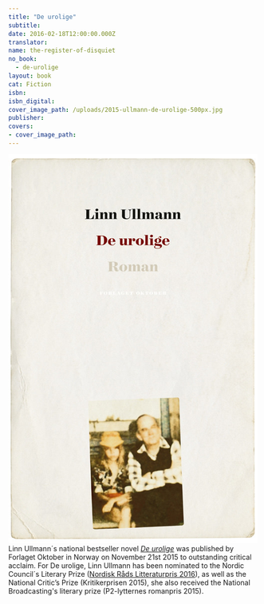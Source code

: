 ```yaml
---
title: "De urolige"
subtitle:
date: 2016-02-18T12:00:00.000Z
translator:
name: the-register-of-disquiet
no_book:
  - de-urolige
layout: book
cat: Fiction
isbn:
isbn_digital:
cover_image_path: /uploads/2015-ullmann-de-urolige-500px.jpg
publisher:
covers:
- cover_image_path:
---
```

![](/uploads/versions/2015-ullmann-de-urolige-500px---x0-0-500-778-500-778x---.jpg) Linn Ullmann´s national bestseller novel [*De urolige*](/en/books/2016/02/18/the-register-of-disquiet/) was published by Forlaget Oktober in Norway on November 21st 2015 to outstanding critical acclaim. For De urolige, Linn Ullmann has been nominated to the Nordic Council´s Literary Prize ([Nordisk Råds Litteraturpris 2016](http://www.norden.org/no/aktuelt/nyheter/14-nominerte-til-nordisk-raads-litteraturpris-2016)), as well as the National Critic’s Prize (Kritikerprisen 2015), she also received the National Broadcasting's literary prize (P2-lytternes romanpris 2015).
